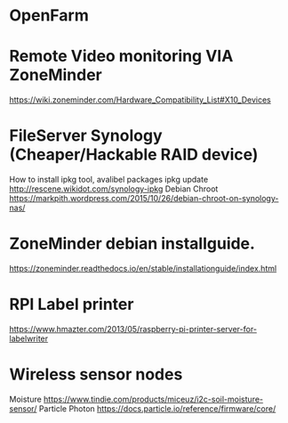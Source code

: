 # OpenFarm

# Remote Video monitoring  VIA  ZoneMinder
https://wiki.zoneminder.com/Hardware_Compatibility_List#X10_Devices


# FileServer Synology (Cheaper/Hackable RAID device)
How to install ipkg tool, avalibel packages ipkg update
http://rescene.wikidot.com/synology-ipkg
Debian Chroot
https://markpith.wordpress.com/2015/10/26/debian-chroot-on-synology-nas/

# ZoneMinder debian installguide. 
https://zoneminder.readthedocs.io/en/stable/installationguide/index.html

# RPI Label printer 
https://www.hmazter.com/2013/05/raspberry-pi-printer-server-for-labelwriter

# Wireless sensor nodes
Moisture
  https://www.tindie.com/products/miceuz/i2c-soil-moisture-sensor/
Particle Photon
  https://docs.particle.io/reference/firmware/core/

